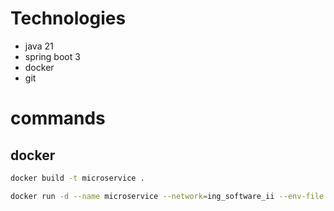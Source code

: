# Technologies

- java 21
- spring boot 3
- docker
- git

# commands

## docker

``` bash
docker build -t microservice .
```

``` bash
docker run -d --name microservice --network=ing_software_ii --env-file .env -p 8080:8080 microservice
```
